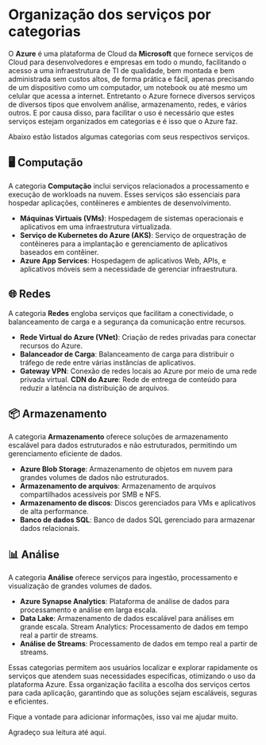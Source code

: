 # Organização dos serviços por categorias
O **Azure** é uma plataforma de Cloud da **Microsoft** que fornece serviços de Cloud para desenvolvedores e empresas em todo o mundo, facilitando o acesso a uma infraestrutura de TI de qualidade, bem montada e bem administrada sem custos altos, de forma prática e fácil, apenas precisando de um dispositivo como um computador, um notebook ou até mesmo um celular que acessa a internet. Entretanto o Azure fornece diversos serviços de diversos tipos que envolvem análise, armazenamento, redes, e vários outros. E por causa disso, para facilitar o uso é necessário que estes serviços estejam organizados em categorias e é isso que o Azure faz.

Abaixo estão listados algumas categorias com seus respectivos serviços.

## 🖥️ Computação
A categoria **Computação** inclui serviços relacionados a processamento e execução de workloads na nuvem. Esses serviços são essenciais para hospedar aplicações, contêineres e ambientes de desenvolvimento.

* **Máquinas Virtuais (VMs)**: Hospedagem de sistemas operacionais e aplicativos em uma infraestrutura virtualizada.
* **Serviço de Kubernetes do Azure (AKS)**: Serviço de orquestração de contêineres para a implantação e gerenciamento de aplicativos baseados em contêiner.
* **Azure App Services**: Hospedagem de aplicativos Web, APIs, e aplicativos móveis sem a necessidade de gerenciar infraestrutura.

## 🌐 Redes
A categoria **Redes** engloba serviços que facilitam a conectividade, o balanceamento de carga e a segurança da comunicação entre recursos.

* **Rede Virtual do Azure (VNet)**: Criação de redes privadas para conectar recursos do Azure.
* **Balanceador de Carga**: Balanceamento de carga para distribuir o tráfego de rede entre várias instâncias de aplicativos.
* **Gateway VPN**: Conexão de redes locais ao Azure por meio de uma rede privada virtual.
**CDN do Azure**: Rede de entrega de conteúdo para reduzir a latência na distribuição de arquivos.

## 📦 Armazenamento
A categoria **Armazenamento** oferece soluções de armazenamento escalável para dados estruturados e não estruturados, permitindo um gerenciamento eficiente de dados.

* **Azure Blob Storage**: Armazenamento de objetos em nuvem para grandes volumes de dados não estruturados.
* **Armazenamento de arquivos**: Armazenamento de arquivos compartilhados acessíveis por SMB e NFS.
* **Armazenamento de discos**: Discos gerenciados para VMs e aplicativos de alta performance.
* **Banco de dados SQL**: Banco de dados SQL gerenciado para armazenar dados relacionais.

## 📊 Análise
A categoria **Análise** oferece serviços para ingestão, processamento e visualização de grandes volumes de dados.

* **Azure Synapse Analytics**: Plataforma de análise de dados para processamento e análise em larga escala.
* **Data Lake**: Armazenamento de dados escalável para análises em grande escala.
Stream Analytics: Processamento de dados em tempo real a partir de streams.
* **Análise de Streams**: Processamento de dados em tempo real a partir de streams.

Essas categorias permitem aos usuários localizar e explorar rapidamente os serviços que atendem suas necessidades específicas, otimizando o uso da plataforma Azure. Essa organização facilita a escolha dos serviços certos para cada aplicação, garantindo que as soluções sejam escaláveis, seguras e eficientes.

Fique a vontade para adicionar informações, isso vai me ajudar muito.

Agradeço sua leitura até aqui.
